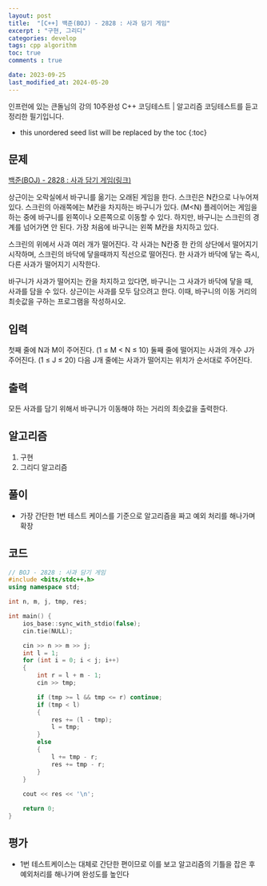 ```yaml
---
layout: post
title:  "[C++] 백준(BOJ) - 2828 : 사과 담기 게임"
excerpt : "구현, 그리디"
categories: develop
tags: cpp algorithm
toc: true
comments : true

date: 2023-09-25
last_modified_at: 2024-05-20
---
```

> <span style="font-size: 80%">
인프런에 있는 큰돌님의 강의 10주완성 C++ 코딩테스트 | 알고리즘 코딩테스트를 듣고 정리한 필기입니다.</span>

<!--more-->

* this unordered seed list will be replaced by the toc
{:toc}

## 문제 
[백준(BOJ) - 2828 : 사과 담기 게임(링크)](https://www.acmicpc.net/problem/2828)

상근이는 오락실에서 바구니를 옮기는 오래된 게임을 한다. 스크린은 N칸으로 나누어져 있다. 스크린의 아래쪽에는 M칸을 차지하는 바구니가 있다. (M<N) 플레이어는 게임을 하는 중에 바구니를 왼쪽이나 오른쪽으로 이동할 수 있다. 하지만, 바구니는 스크린의 경계를 넘어가면 안 된다. 가장 처음에 바구니는 왼쪽 M칸을 차지하고 있다.

스크린의 위에서 사과 여러 개가 떨어진다. 각 사과는 N칸중 한 칸의 상단에서 떨어지기 시작하며, 스크린의 바닥에 닿을때까지 직선으로 떨어진다. 한 사과가 바닥에 닿는 즉시, 다른 사과가 떨어지기 시작한다.

바구니가 사과가 떨어지는 칸을 차지하고 있다면, 바구니는 그 사과가 바닥에 닿을 때, 사과를 담을 수 있다. 상근이는 사과를 모두 담으려고 한다. 이때, 바구니의 이동 거리의 최솟값을 구하는 프로그램을 작성하시오.

## 입력
첫째 줄에 N과 M이 주어진다. (1 ≤ M < N ≤ 10) 둘째 줄에 떨어지는 사과의 개수 J가 주어진다. (1 ≤ J ≤ 20) 다음 J개 줄에는 사과가 떨어지는 위치가 순서대로 주어진다.

## 출력
모든 사과를 담기 위해서 바구니가 이동해야 하는 거리의 최솟값을 출력한다.

## 알고리즘
1. 구현
2. 그리디 알고리즘

## 풀이
- 가장 간단한 1번 테스트 케이스를 기준으로 알고리즘을 짜고 예외 처리를 해나가며 확장

## 코드  
```cpp
// BOJ - 2828 : 사과 담기 게임
#include <bits/stdc++.h>
using namespace std;

int n, m, j, tmp, res;

int main() {
    ios_base::sync_with_stdio(false);
    cin.tie(NULL);

    cin >> n >> m >> j;
    int l = 1;
    for (int i = 0; i < j; i++)
    {
        int r = l + m - 1;
        cin >> tmp;

        if (tmp >= l && tmp <= r) continue;
        if (tmp < l)
        {
            res += (l - tmp);
            l = tmp;
        }
        else
        {
            l += tmp - r;
            res += tmp - r;
        }
    }
    
    cout << res << '\n';

    return 0;
}
```

## 평가  
- 1번 테스트케이스는 대체로 간단한 편이므로 이를 보고 알고리즘의 기틀을 잡은 후 예외처리를 해나가며 완성도를 높인다
